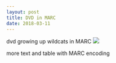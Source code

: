 ```yaml
---
layout: post
title: DVD in MARC
date: 2018-03-11
---
```


<div class="show"> dvd growing up wildcats in MARC 
<img src="https://memegenerator.net/img/instances/300x300/42270249/lime-brarian-cat-is-not-pleased.jpg"/>
</div>

more text and table with MARC encoding
